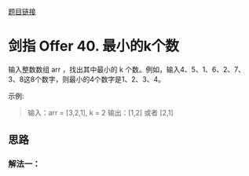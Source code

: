 [题目链接](https://leetcode-cn.com/problems/zui-xiao-de-kge-shu-lcof/)
# 剑指 Offer 40. 最小的k个数
输入整数数组 arr ，找出其中最小的 k 个数。例如，输入4、5、1、6、2、7、3、8这8个数字，则最小的4个数字是1、2、3、4。

示例:
>输入：arr = [3,2,1], k = 2
输出：[1,2] 或者 [2,1]


## 思路

### 解法一：

```python

```

